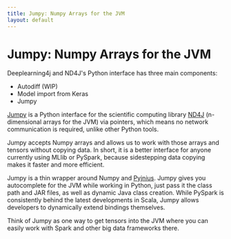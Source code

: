 ```yaml
---
title: Jumpy: Numpy Arrays for the JVM
layout: default
---
```


# Jumpy: Numpy Arrays for the JVM

Deeplearning4j and ND4J's Python interface has three main components:

* Autodiff (WIP)
* Model import from Keras
* Jumpy

[Jumpy](https://github.com/deeplearning4j/jumpy) is a Python interface for the scientific computing library [ND4J](http://nd4j.org/) (n-dimensional arrays for the JVM) via pointers, which means no network communication is required, unlike other Python tools. 

Jumpy accepts Numpy arrays and allows us to work with those arrays and tensors without copying data. In short, it is a better interface for anyone currently using MLlib or PySpark, because sidestepping data copying makes it faster and more efficient. 

Jumpy is a thin wrapper around Numpy and [Pyjnius](https://pyjnius.readthedocs.io/en/latest/). Jumpy gives you autocomplete for the JVM while working in Python, just pass it the class path and JAR files, as well as dynamic Java class creation. While PySpark is consistently behind the latest developments in Scala, Jumpy allows developers to dynamically extend bindings themselves.

Think of Jumpy as one way to get tensors into the JVM where you can easily work with Spark and other big data frameworks there. 

